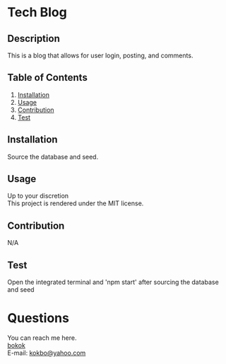   # Tech Blog

  ## Description 
  This is a blog that allows for user login, posting, and comments.

  ## Table of Contents
  1. [Installation](#Installation)
  2. [Usage](#Usage)
  3. [Contribution](#Contribution)
  4. [Test](#Test)

  ## Installation
  Source the database and seed.

  ## Usage 
  Up to your discretion<br>
  This project is rendered under the MIT license.

  ## Contribution
  N/A

  ## Test
  Open the integrated terminal and 'npm start' after sourcing the database and seed

  
  # Questions
   You can reach me here.<br>
   [bokok](github.com/bokok)<br>
   E-mail: <kokbo@yahoo.com>

